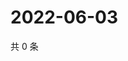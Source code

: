 # 2022-06-03

共 0 条

<!-- BEGIN WEIBO -->
<!-- 最后更新时间 Fri Jun 03 2022 09:10:47 GMT+0800 (China Standard Time) -->

<!-- END WEIBO -->
